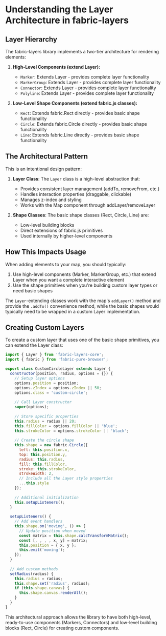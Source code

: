 # Understanding the Layer Architecture in fabric-layers

## Layer Hierarchy

The fabric-layers library implements a two-tier architecture for rendering elements:

1. **High-Level Components (extend Layer):**
   - `Marker`: Extends Layer - provides complete layer functionality
   - `MarkerGroup`: Extends Layer - provides complete layer functionality 
   - `Connector`: Extends Layer - provides complete layer functionality
   - `Polyline`: Extends Layer - provides complete layer functionality

2. **Low-Level Shape Components (extend fabric.js classes):**
   - `Rect`: Extends fabric.Rect directly - provides basic shape functionality
   - `Circle`: Extends fabric.Circle directly - provides basic shape functionality
   - `Line`: Extends fabric.Line directly - provides basic shape functionality

## The Architectural Pattern

This is an intentional design pattern:

1. **Layer Class**: The `Layer` class is a high-level abstraction that:
   - Provides consistent layer management (addTo, removeFrom, etc.)
   - Handles interaction properties (draggable, clickable)
   - Manages z-index and styling
   - Works with the Map component through addLayer/removeLayer

2. **Shape Classes**: The basic shape classes (Rect, Circle, Line) are:
   - Low-level building blocks
   - Direct extensions of fabric.js primitives
   - Used internally by higher-level components

## How This Impacts Usage

When adding elements to your map, you should typically:

1. Use high-level components (Marker, MarkerGroup, etc.) that extend Layer when you want a complete interactive element
2. Use the shape primitives when you're building custom layer types or need basic shapes

The `Layer`-extending classes work with the map's `addLayer()` method and provide the `.addTo()` convenience method, while the basic shapes would typically need to be wrapped in a custom Layer implementation.

## Creating Custom Layers

To create a custom layer that uses one of the basic shape primitives, you can extend the Layer class:

```javascript
import { Layer } from 'fabric-layers-core';
import { fabric } from 'fabric-pure-browser';

export class CustomCircleLayer extends Layer {
  constructor(position, radius, options = {}) {
    // Setup layer options
    options.position = position;
    options.zIndex = options.zIndex || 50;
    options.class = 'custom-circle';
    
    // Call Layer constructor
    super(options);
    
    // Store specific properties
    this.radius = radius || 20;
    this.fillColor = options.fillColor || 'blue';
    this.strokeColor = options.strokeColor || 'black';
    
    // Create the circle shape
    this.shape = new fabric.Circle({
      left: this.position.x,
      top: this.position.y,
      radius: this.radius,
      fill: this.fillColor,
      stroke: this.strokeColor,
      strokeWidth: 2,
      // Include all the Layer style properties
      ...this.style
    });
    
    // Additional initialization
    this.setupListeners();
  }
  
  setupListeners() {
    // Add event handlers
    this.shape.on('moving', () => {
      // Update position when moved
      const matrix = this.shape.calcTransformMatrix();
      const [, , , , x, y] = matrix;
      this.position = { x, y };
      this.emit('moving');
    });
  }
  
  // Add custom methods
  setRadius(radius) {
    this.radius = radius;
    this.shape.set('radius', radius);
    if (this.shape.canvas) {
      this.shape.canvas.renderAll();
    }
  }
}
```

This architectural approach allows the library to have both high-level, ready-to-use components (Markers, Connectors) and low-level building blocks (Rect, Circle) for creating custom components.
